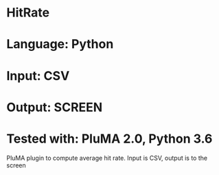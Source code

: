 # HitRate
# Language: Python
# Input: CSV
# Output: SCREEN
# Tested with: PluMA 2.0, Python 3.6

PluMA plugin to compute average hit rate.
Input is CSV, output is to the screen
